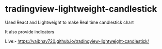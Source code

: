 # tradingview-lightweight-candlestick


 Used React and Lightweight to make Real time candlestick chart

 It also provide indicators

 Live:- <a href="https://vaibhav720.github.io/tradingview-lightweight-candlestick/">https://vaibhav720.github.io/tradingview-lightweight-candlestick/ </a>
